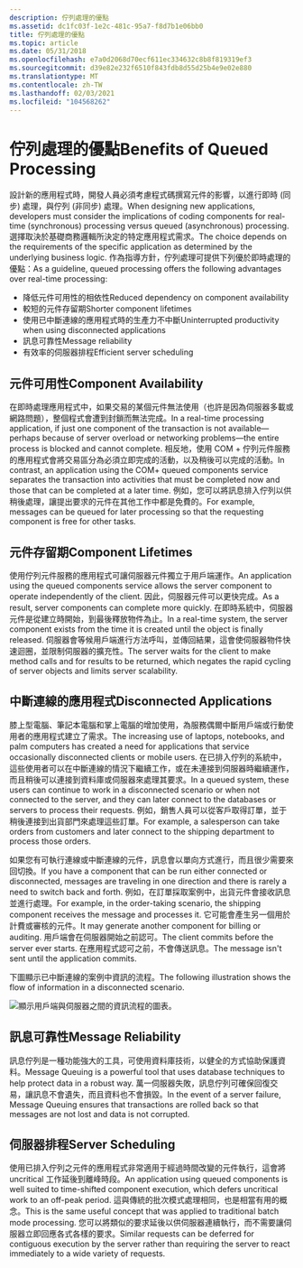 ```yaml
---
description: 佇列處理的優點
ms.assetid: dc1fc03f-1e2c-481c-95a7-f8d7b1e06bb0
title: 佇列處理的優點
ms.topic: article
ms.date: 05/31/2018
ms.openlocfilehash: e7a0d2068d70ecf611ec334632c8b8f819319ef3
ms.sourcegitcommit: d39e82e232f6510f843fdb8d55d25b4e9e02e880
ms.translationtype: MT
ms.contentlocale: zh-TW
ms.lasthandoff: 02/03/2021
ms.locfileid: "104568262"
---
```

# <a name="benefits-of-queued-processing"></a><span data-ttu-id="fd19b-103">佇列處理的優點</span><span class="sxs-lookup"><span data-stu-id="fd19b-103">Benefits of Queued Processing</span></span>

<span data-ttu-id="fd19b-104">設計新的應用程式時，開發人員必須考慮程式碼撰寫元件的影響，以進行即時 (同步) 處理，與佇列 (非同步) 處理。</span><span class="sxs-lookup"><span data-stu-id="fd19b-104">When designing new applications, developers must consider the implications of coding components for real-time (synchronous) processing versus queued (asynchronous) processing.</span></span> <span data-ttu-id="fd19b-105">選擇取決於基礎商務邏輯所決定的特定應用程式需求。</span><span class="sxs-lookup"><span data-stu-id="fd19b-105">The choice depends on the requirements of the specific application as determined by the underlying business logic.</span></span> <span data-ttu-id="fd19b-106">作為指導方針，佇列處理可提供下列優於即時處理的優點：</span><span class="sxs-lookup"><span data-stu-id="fd19b-106">As a guideline, queued processing offers the following advantages over real-time processing:</span></span>

-   <span data-ttu-id="fd19b-107">降低元件可用性的相依性</span><span class="sxs-lookup"><span data-stu-id="fd19b-107">Reduced dependency on component availability</span></span>
-   <span data-ttu-id="fd19b-108">較短的元件存留期</span><span class="sxs-lookup"><span data-stu-id="fd19b-108">Shorter component lifetimes</span></span>
-   <span data-ttu-id="fd19b-109">使用已中斷連線的應用程式時的生產力不中斷</span><span class="sxs-lookup"><span data-stu-id="fd19b-109">Uninterrupted productivity when using disconnected applications</span></span>
-   <span data-ttu-id="fd19b-110">訊息可靠性</span><span class="sxs-lookup"><span data-stu-id="fd19b-110">Message reliability</span></span>
-   <span data-ttu-id="fd19b-111">有效率的伺服器排程</span><span class="sxs-lookup"><span data-stu-id="fd19b-111">Efficient server scheduling</span></span>

## <a name="component-availability"></a><span data-ttu-id="fd19b-112">元件可用性</span><span class="sxs-lookup"><span data-stu-id="fd19b-112">Component Availability</span></span>

<span data-ttu-id="fd19b-113">在即時處理應用程式中，如果交易的某個元件無法使用（也許是因為伺服器多載或網路問題），整個程式會遭到封鎖而無法完成。</span><span class="sxs-lookup"><span data-stu-id="fd19b-113">In a real-time processing application, if just one component of the transaction is not available—perhaps because of server overload or networking problems—the entire process is blocked and cannot complete.</span></span> <span data-ttu-id="fd19b-114">相反地，使用 COM + 佇列元件服務的應用程式會將交易區分為必須立即完成的活動，以及稍後可以完成的活動。</span><span class="sxs-lookup"><span data-stu-id="fd19b-114">In contrast, an application using the COM+ queued components service separates the transaction into activities that must be completed now and those that can be completed at a later time.</span></span> <span data-ttu-id="fd19b-115">例如，您可以將訊息排入佇列以供稍後處理，讓提出要求的元件在其他工作中都是免費的。</span><span class="sxs-lookup"><span data-stu-id="fd19b-115">For example, messages can be queued for later processing so that the requesting component is free for other tasks.</span></span>

## <a name="component-lifetimes"></a><span data-ttu-id="fd19b-116">元件存留期</span><span class="sxs-lookup"><span data-stu-id="fd19b-116">Component Lifetimes</span></span>

<span data-ttu-id="fd19b-117">使用佇列元件服務的應用程式可讓伺服器元件獨立于用戶端運作。</span><span class="sxs-lookup"><span data-stu-id="fd19b-117">An application using the queued components service allows the server component to operate independently of the client.</span></span> <span data-ttu-id="fd19b-118">因此，伺服器元件可以更快完成。</span><span class="sxs-lookup"><span data-stu-id="fd19b-118">As a result, server components can complete more quickly.</span></span> <span data-ttu-id="fd19b-119">在即時系統中，伺服器元件是從建立時開始，到最後釋放物件為止。</span><span class="sxs-lookup"><span data-stu-id="fd19b-119">In a real-time system, the server component exists from the time it is created until the object is finally released.</span></span> <span data-ttu-id="fd19b-120">伺服器會等候用戶端進行方法呼叫，並傳回結果，這會使伺服器物件快速迴圈，並限制伺服器的擴充性。</span><span class="sxs-lookup"><span data-stu-id="fd19b-120">The server waits for the client to make method calls and for results to be returned, which negates the rapid cycling of server objects and limits server scalability.</span></span>

## <a name="disconnected-applications"></a><span data-ttu-id="fd19b-121">中斷連線的應用程式</span><span class="sxs-lookup"><span data-stu-id="fd19b-121">Disconnected Applications</span></span>

<span data-ttu-id="fd19b-122">膝上型電腦、筆記本電腦和掌上電腦的增加使用，為服務偶爾中斷用戶端或行動使用者的應用程式建立了需求。</span><span class="sxs-lookup"><span data-stu-id="fd19b-122">The increasing use of laptops, notebooks, and palm computers has created a need for applications that service occasionally disconnected clients or mobile users.</span></span> <span data-ttu-id="fd19b-123">在已排入佇列的系統中，這些使用者可以在中斷連線的情況下繼續工作，或在未連接到伺服器時繼續運作，而且稍後可以連接到資料庫或伺服器來處理其要求。</span><span class="sxs-lookup"><span data-stu-id="fd19b-123">In a queued system, these users can continue to work in a disconnected scenario or when not connected to the server, and they can later connect to the databases or servers to process their requests.</span></span> <span data-ttu-id="fd19b-124">例如，銷售人員可以從客戶取得訂單，並于稍後連接到出貨部門來處理這些訂單。</span><span class="sxs-lookup"><span data-stu-id="fd19b-124">For example, a salesperson can take orders from customers and later connect to the shipping department to process those orders.</span></span>

<span data-ttu-id="fd19b-125">如果您有可執行連線或中斷連線的元件，訊息會以單向方式進行，而且很少需要來回切換。</span><span class="sxs-lookup"><span data-stu-id="fd19b-125">If you have a component that can be run either connected or disconnected, messages are traveling in one direction and there is rarely a need to switch back and forth.</span></span> <span data-ttu-id="fd19b-126">例如，在訂單採取案例中，出貨元件會接收訊息並進行處理。</span><span class="sxs-lookup"><span data-stu-id="fd19b-126">For example, in the order-taking scenario, the shipping component receives the message and processes it.</span></span> <span data-ttu-id="fd19b-127">它可能會產生另一個用於計費或審核的元件。</span><span class="sxs-lookup"><span data-stu-id="fd19b-127">It may generate another component for billing or auditing.</span></span> <span data-ttu-id="fd19b-128">用戶端會在伺服器開始之前認可。</span><span class="sxs-lookup"><span data-stu-id="fd19b-128">The client commits before the server ever starts.</span></span> <span data-ttu-id="fd19b-129">在應用程式認可之前，不會傳送訊息。</span><span class="sxs-lookup"><span data-stu-id="fd19b-129">The message isn't sent until the application commits.</span></span>

<span data-ttu-id="fd19b-130">下圖顯示已中斷連線的案例中資訊的流程。</span><span class="sxs-lookup"><span data-stu-id="fd19b-130">The following illustration shows the flow of information in a disconnected scenario.</span></span>

![顯示用戶端與伺服器之間的資訊流程的圖表。](images/b1818188-0294-4bd8-8bbe-9fe8eea9e09a.png)

## <a name="message-reliability"></a><span data-ttu-id="fd19b-132">訊息可靠性</span><span class="sxs-lookup"><span data-stu-id="fd19b-132">Message Reliability</span></span>

<span data-ttu-id="fd19b-133">訊息佇列是一種功能強大的工具，可使用資料庫技術，以健全的方式協助保護資料。</span><span class="sxs-lookup"><span data-stu-id="fd19b-133">Message Queuing is a powerful tool that uses database techniques to help protect data in a robust way.</span></span> <span data-ttu-id="fd19b-134">萬一伺服器失敗，訊息佇列可確保回復交易，讓訊息不會遺失，而且資料也不會損毀。</span><span class="sxs-lookup"><span data-stu-id="fd19b-134">In the event of a server failure, Message Queuing ensures that transactions are rolled back so that messages are not lost and data is not corrupted.</span></span>

## <a name="server-scheduling"></a><span data-ttu-id="fd19b-135">伺服器排程</span><span class="sxs-lookup"><span data-stu-id="fd19b-135">Server Scheduling</span></span>

<span data-ttu-id="fd19b-136">使用已排入佇列之元件的應用程式非常適用于經過時間改變的元件執行，這會將 uncritical 工作延後到離峰時段。</span><span class="sxs-lookup"><span data-stu-id="fd19b-136">An application using queued components is well suited to time-shifted component execution, which defers uncritical work to an off-peak period.</span></span> <span data-ttu-id="fd19b-137">這與傳統的批次模式處理相同，也是相當有用的概念。</span><span class="sxs-lookup"><span data-stu-id="fd19b-137">This is the same useful concept that was applied to traditional batch mode processing.</span></span> <span data-ttu-id="fd19b-138">您可以將類似的要求延後以供伺服器連續執行，而不需要讓伺服器立即回應各式各樣的要求。</span><span class="sxs-lookup"><span data-stu-id="fd19b-138">Similar requests can be deferred for contiguous execution by the server rather than requiring the server to react immediately to a wide variety of requests.</span></span>

 

 



